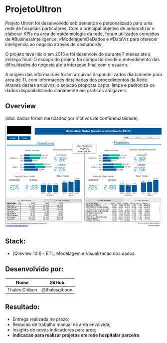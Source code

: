 # ProjetoUltron

Projeto Ultron foi desenvolvido sob demanda e personalizado para uma rede de hospitais particulares. Com o principal objetivo de automatizar e elaborar KPIs na area de epidemiologia da rede, foram utilizados conceitos de #BusinessIntelligence, #ModelagemDeDados e #DataViz para oferecer inteligencia ao negocio atraves de dashabords.

O projeto teve inicio em 2015 e foi desenvolvido durante 7 meses ate a entrega final. O escopo do projeto foi composto desde o entendimento das dificuldades do negocio ate a interacao final com o usuario.

A origem das informacoes foram arquivos disponibilizados diariamente para area de TI, com informacoes detalhadas dos procedimentos da Rede. Atraves destes arquivos, a solucao proposta capta, limpa e padroniza os dados disponibilizando diariamente em graficos amigaveis.

## Overview 

(obs: dados foram mesclados por motivos de confidencialidade)

![Alt Text](https://github.com/thalesgibbon/ProjetoUltron/raw/master/ProjetoUltron.png)


## Stack:

* [Qlikview 10.1] - ETL, Modelagem e Visualizacao dos dados.

## Desenvolvido por:

| Nome | GitHub 
|---|---|
| Thales Gibbon | @thalesgibbon |

## Resultado:

* Entrega realizada no prazo;
* Reducao de trabalho manual na area envolvida;
* Insights de novos indicadores para area;
* **Indicacao para realizar projetos em rede hospitalar parceira**.